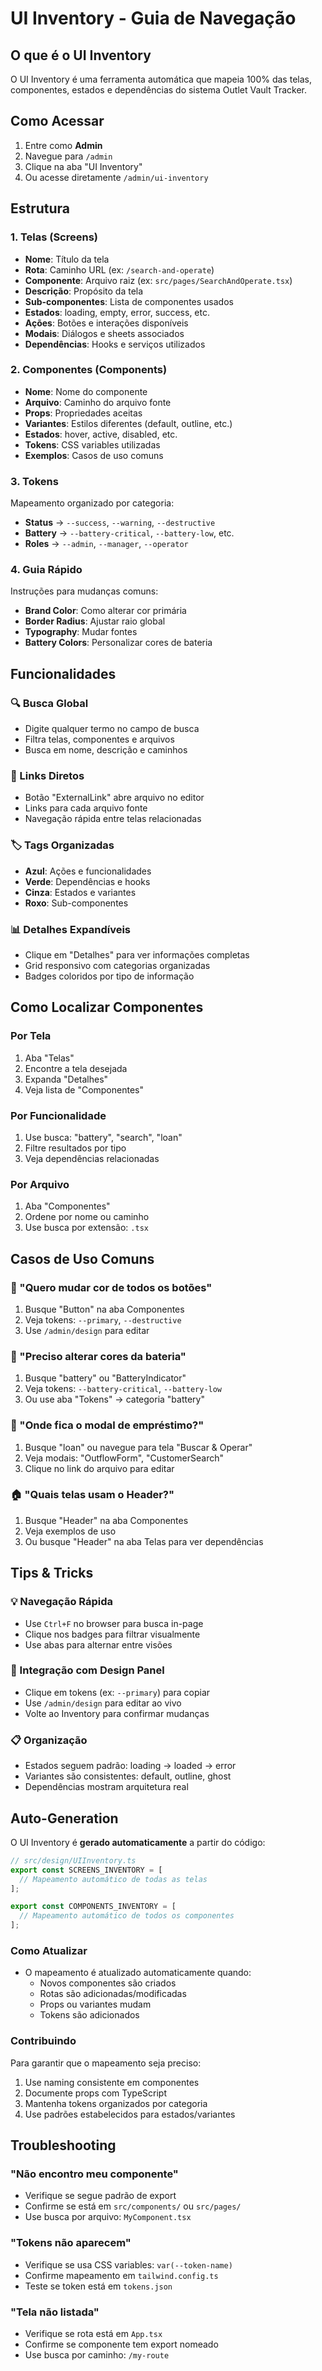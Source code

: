 # UI Inventory - Guia de Navegação

## O que é o UI Inventory

O UI Inventory é uma ferramenta automática que mapeia 100% das telas, componentes, estados e dependências do sistema Outlet Vault Tracker.

## Como Acessar

1. Entre como **Admin**
2. Navegue para `/admin`
3. Clique na aba "UI Inventory"
4. Ou acesse diretamente `/admin/ui-inventory`

## Estrutura

### 1. Telas (Screens)
- **Nome**: Título da tela
- **Rota**: Caminho URL (ex: `/search-and-operate`)
- **Componente**: Arquivo raiz (ex: `src/pages/SearchAndOperate.tsx`)
- **Descrição**: Propósito da tela
- **Sub-componentes**: Lista de componentes usados
- **Estados**: loading, empty, error, success, etc.
- **Ações**: Botões e interações disponíveis
- **Modais**: Diálogos e sheets associados
- **Dependências**: Hooks e serviços utilizados

### 2. Componentes (Components)
- **Nome**: Nome do componente
- **Arquivo**: Caminho do arquivo fonte
- **Props**: Propriedades aceitas
- **Variantes**: Estilos diferentes (default, outline, etc.)
- **Estados**: hover, active, disabled, etc.
- **Tokens**: CSS variables utilizadas
- **Exemplos**: Casos de uso comuns

### 3. Tokens
Mapeamento organizado por categoria:
- **Status** → `--success`, `--warning`, `--destructive`
- **Battery** → `--battery-critical`, `--battery-low`, etc.
- **Roles** → `--admin`, `--manager`, `--operator`

### 4. Guia Rápido
Instruções para mudanças comuns:
- **Brand Color**: Como alterar cor primária
- **Border Radius**: Ajustar raio global
- **Typography**: Mudar fontes
- **Battery Colors**: Personalizar cores de bateria

## Funcionalidades

### 🔍 Busca Global
- Digite qualquer termo no campo de busca
- Filtra telas, componentes e arquivos
- Busca em nome, descrição e caminhos

### 📁 Links Diretos
- Botão "ExternalLink" abre arquivo no editor
- Links para cada arquivo fonte
- Navegação rápida entre telas relacionadas

### 🏷️ Tags Organizadas
- **Azul**: Ações e funcionalidades
- **Verde**: Dependências e hooks
- **Cinza**: Estados e variantes
- **Roxo**: Sub-componentes

### 📊 Detalhes Expandíveis
- Clique em "Detalhes" para ver informações completas
- Grid responsivo com categorias organizadas
- Badges coloridos por tipo de informação

## Como Localizar Componentes

### Por Tela
1. Aba "Telas"
2. Encontre a tela desejada
3. Expanda "Detalhes"
4. Veja lista de "Componentes"

### Por Funcionalidade
1. Use busca: "battery", "search", "loan"
2. Filtre resultados por tipo
3. Veja dependências relacionadas

### Por Arquivo
1. Aba "Componentes"
2. Ordene por nome ou caminho
3. Use busca por extensão: `.tsx`

## Casos de Uso Comuns

### 🎨 "Quero mudar cor de todos os botões"
1. Busque "Button" na aba Componentes
2. Veja tokens: `--primary`, `--destructive`
3. Use `/admin/design` para editar

### 🔋 "Preciso alterar cores da bateria"
1. Busque "battery" ou "BatteryIndicator"
2. Veja tokens: `--battery-critical`, `--battery-low`
3. Ou use aba "Tokens" → categoria "battery"

### 📱 "Onde fica o modal de empréstimo?"
1. Busque "loan" ou navegue para tela "Buscar & Operar"
2. Veja modais: "OutflowForm", "CustomerSearch"
3. Clique no link do arquivo para editar

### 🏠 "Quais telas usam o Header?"
1. Busque "Header" na aba Componentes
2. Veja exemplos de uso
3. Ou busque "Header" na aba Telas para ver dependências

## Tips & Tricks

### 💡 Navegação Rápida
- Use `Ctrl+F` no browser para busca in-page
- Clique nos badges para filtrar visualmente
- Use abas para alternar entre visões

### 🔗 Integração com Design Panel
- Clique em tokens (ex: `--primary`) para copiar
- Use `/admin/design` para editar ao vivo
- Volte ao Inventory para confirmar mudanças

### 📋 Organização
- Estados seguem padrão: loading → loaded → error
- Variantes são consistentes: default, outline, ghost
- Dependências mostram arquitetura real

## Auto-Generation

O UI Inventory é **gerado automaticamente** a partir do código:

```typescript
// src/design/UIInventory.ts
export const SCREENS_INVENTORY = [
  // Mapeamento automático de todas as telas
];

export const COMPONENTS_INVENTORY = [
  // Mapeamento automático de todos os componentes
];
```

### Como Atualizar
- O mapeamento é atualizado automaticamente quando:
  - Novos componentes são criados
  - Rotas são adicionadas/modificadas
  - Props ou variantes mudam
  - Tokens são adicionados

### Contribuindo
Para garantir que o mapeamento seja preciso:
1. Use naming consistente em componentes
2. Documente props com TypeScript
3. Mantenha tokens organizados por categoria
4. Use padrões estabelecidos para estados/variantes

## Troubleshooting

### "Não encontro meu componente"
- Verifique se segue padrão de export
- Confirme se está em `src/components/` ou `src/pages/`
- Use busca por arquivo: `MyComponent.tsx`

### "Tokens não aparecem"
- Verifique se usa CSS variables: `var(--token-name)`
- Confirme mapeamento em `tailwind.config.ts`
- Teste se token está em `tokens.json`

### "Tela não listada"
- Verifique se rota está em `App.tsx`
- Confirme se componente tem export nomeado
- Use busca por caminho: `/my-route`